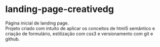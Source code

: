 # landing-page-creativedg
Página inicial de landing page. <br>
Projeto criado com intuito de aplicar os conceitos de html5 semântico e criação de formulário, estilização com css3 e versionamento com git e github.
